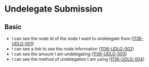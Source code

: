 # Undelegate Submission

## Basic

- I can see the node Id of the node I want to undelegate from (<a name="1136-UDLG-001" href="#1136-UDLG-001">1136-UDLG-001</a>)
- I can see a link to see the node information (<a name="1136-UDLG-002" href="#1136-UDLG-002">1136-UDLG-002</a>)
- I can see the amount I am undelegating (<a name="1136-UDLG-003" href="#1136-UDLG-003">1136-UDLG-003</a>)
- I can see the method of undelegation I am using (<a name="1136-UDLG-004" href="#1136-UDLG-004">1136-UDLG-004</a>)
